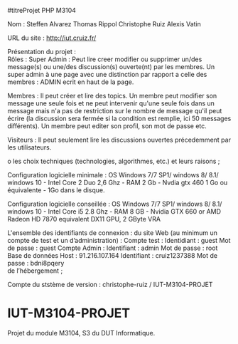 #titreProjet PHP M3104

Nom : Steffen Alvarez Thomas Rippol Christophe Ruiz Alexis Vatin

URL du site : http://iut.cruiz.fr/

Présentation du projet :  
  Rôles :
   Super Admin : Peut lire creer modifier ou supprimer un/des message(s) ou une/des discussion(s) ouverte(nt) par les membres. Un super admin à une page avec une distinction par rapport a celle des membres : ADMIN ecrit en haut de la page. 
       
   Membres : Il peut créer et lire des topics. Un membre peut modifier son message une seule fois et ne peut intervenir qu'une seule fois dans un message mais n'a pas de restriction sur le nombre de message qu'il peut écrire (la discussion sera fermée si la condition est remplie, ici 50 messages différents). Un membre peut editer son profil, son mot de passe etc. 
    
   Visiteurs : Il peut seulement lire les discussions ouvertes précedemment par les utilisateurs.
    
o les choix techniques (technologies, algorithmes, etc.) et leurs raisons ;

Configuration logicielle minimale : OS Windows 7/7 SP1/ windows 8/ 8.1/ windows 10 - Intel Core 2 Duo 2,6 Ghz - RAM 2 Gb - Nvdia gtx 460 1 Go ou équivalente - 1Go dans le disque.

Configuration logicielle conseillée : OS Windows 7/7 SP1/ windows 8/ 8.1/ windows 10 - Intel Core i5 2.8 Ghz - RAM 8 GB  -  Nvidia GTX 660 or AMD Radeon HD 7870 equivalent DX11 GPU, 2 GByte VRA

L'ensemble des identifiants de connexion :
   du site Web (au minimum un compte de test et un d’administration) :
      Compte test : 
        Identidiant : guest   Mot de passe : guest
      Compte Admin : 
        Identifiant : admin   Mot de passe : root
      Base de données 
        Host : 91.216.107.164  Identifiant : cruiz1237388     Mot de passe : bdni8pqery         
      de l’hébergement ;
  
  Compte du ststème de version : christophe-ruiz / IUT-M3104-PROJET                  

# IUT-M3104-PROJET
Projet du module M3104, S3 du DUT Informatique.
